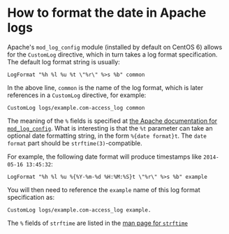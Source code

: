 <!-- -
Title: ISO Date Format in Apache Logs
Description: How to format the date in Apache logs
First Published: 2014-05-16
- -->

How to format the date in Apache logs
=====================================

Apache's `mod_log_config` module (installed by default on CentOS 6) 
allows for the `CustomLog` directive, which in turn takes a log format 
specification. The default log format string is usually:

    LogFormat "%h %l %u %t \"%r\" %>s %b" common

In the above line, `common` is the name of the log format, which is 
later references in a `CustomLog` directive, for example:

    CustomLog logs/example.com-access_log common

The meaning of the `%` fields is specified at [the Apache documentation 
for `mod_log_config`](http://httpd.apache.org/docs/2.2/mod/mod_log_config.html). 
What is interesting is that the `%t` parameter can take an optional date 
formatting string, in the form `%{date format}t`. The `date format` part 
should be `strftime(3)`-compatible.

For example, the following date format will produce timestamps like 
`2014-05-16 13:45:32`:

    LogFormat "%h %l %u %{%Y-%m-%d %H:%M:%S}t \"%r\" %>s %b" example

You will then need to reference the `example` name of this log format 
specification as:

    CustomLog logs/example.com-access_log example.

The `%` fields of `strftime` are listed in the [man page for `strftime`](/docs/man/library-calls/strftime.html)


